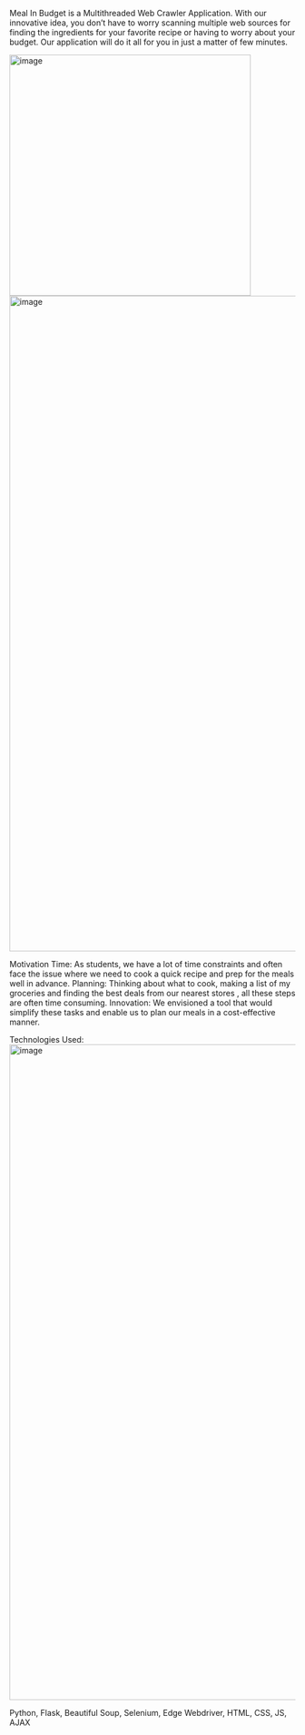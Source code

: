 Meal In Budget is a Multithreaded Web Crawler Application.
With our innovative idea, you don’t have to worry scanning multiple web sources for finding the ingredients for your favorite recipe or having to worry about your budget. Our application will do it all for you in just a matter of few minutes. 

<img width="425" alt="image" src="https://github.com/Samk104/Meal-In-Budget/assets/71979346/4b496dfc-81ed-4fcb-8ed6-11a50a40196b">
<img width="1156" alt="image" src="https://github.com/Samk104/Meal-In-Budget/assets/71979346/590f0f53-00aa-4c21-8e62-109850a42ec2">

Motivation
Time: As students, we have a lot of time constraints and often face the issue where we need to cook a quick recipe and prep for the meals well in advance.
Planning: Thinking about what to cook, making a list of my groceries and finding the best deals from our nearest stores , all these steps are often time consuming.
Innovation: We envisioned a tool that would simplify these tasks and enable us to plan our meals in a cost-effective manner.

Technologies Used:
<img width="1156" alt="image" src="https://github.com/Samk104/Meal-In-Budget/assets/71979346/35ab7228-9dff-4e11-bcfd-4f193f5debbb">

Python, Flask, Beautiful Soup, Selenium, Edge Webdriver, HTML, CSS, JS, AJAX


